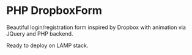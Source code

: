 # PHP DropboxForm
Beautiful login/registration form inspired by Dropbox with animation via JQuery and PHP backend.

Ready to deploy on LAMP stack.
